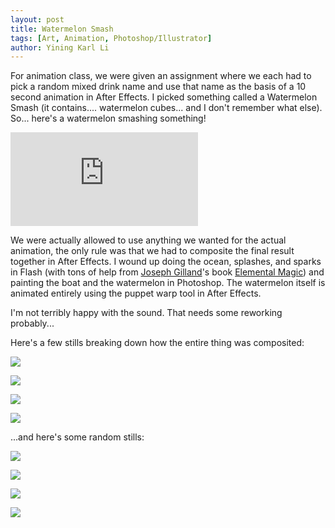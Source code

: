 ```yaml
---
layout: post
title: Watermelon Smash
tags: [Art, Animation, Photoshop/Illustrator]
author: Yining Karl Li
---
```


For animation class, we were given an assignment where we each had to pick a random mixed drink name and use that name as the basis of a 10 second animation in After Effects. I picked something called a Watermelon Smash (it contains.... watermelon cubes... and I don't remember what else). So... here's a watermelon smashing something!

<div class='embed-container'><iframe src='https://player.vimeo.com/video/21053019' frameborder='0'>Watermelon Smash</iframe></div>

We were actually allowed to use anything we wanted for the actual animation, the only rule was that we had to composite the final result together in After Effects. I wound up doing the ocean, splashes, and sparks in Flash (with tons of help from [Joseph Gilland](http://elementalmagic.blogspot.com/)'s book [Elemental Magic](http://www.amazon.com/Elemental-Magic-Special-Effects-Animation/dp/0240811631)) and painting the boat and the watermelon in Photoshop. The watermelon itself is animated entirely using the puppet warp tool in After Effects. 

I'm not terribly happy with the sound. That needs some reworking probably...

Here's a few stills breaking down how the entire thing was composited:

[![]({{site.url}}/content/images/2011/Feb/breakdown1.png)]({{site.url}}/content/images/2011/Feb/breakdown1.png)

[![]({{site.url}}/content/images/2011/Feb/breakdown2.png)]({{site.url}}/content/images/2011/Feb/breakdown2.png)

[![]({{site.url}}/content/images/2011/Feb/breakdown3.png)]({{site.url}}/content/images/2011/Feb/breakdown3.png)

[![]({{site.url}}/content/images/2011/Feb/breakdown4.png)]({{site.url}}/content/images/2011/Feb/breakdown4.png)

...and here's some random stills:

[![]({{site.url}}/content/images/2011/Feb/shot1.png)]({{site.url}}/content/images/2011/Feb/shot1.png)

[![]({{site.url}}/content/images/2011/Feb/shot2.png)]({{site.url}}/content/images/2011/Feb/shot2.png)

[![]({{site.url}}/content/images/2011/Feb/shot3.png)]({{site.url}}/content/images/2011/Feb/shot3.png)

[![]({{site.url}}/content/images/2011/Feb/shot4.png)]({{site.url}}/content/images/2011/Feb/shot4.png)
